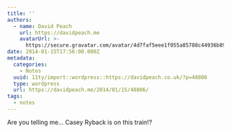 ```yaml
---
title: ''
authors:
  - name: David Peach
    url: https://davidpeach.me
    avatarUrl: >-
      https://secure.gravatar.com/avatar/4d7faf5eee1f055a85788c44936b8995eaab6dfb004e7854ec747ccb272e91ee?s=96&d=mm&r=g
date: 2014-01-15T17:56:00.000Z
metadata:
  categories:
    - Notes
  uuid: 11ty/import::wordpress::https://davidpeach.co.uk/?p=48806
  type: wordpress
  url: https://davidpeach.me/2014/01/15/48806/
tags:
  - notes
---
```

Are you telling me… Casey Ryback is on this train!?
